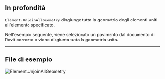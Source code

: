 ## In profondità
`Element.UnjoinAllGeometry` disgiunge tutta la geometria degli elementi uniti all'elemento specificato.

Nell'esempio seguente, viene selezionato un pavimento dal documento di Revit corrente e viene disgiunta tutta la geometria unita.
___
## File di esempio

![Element.UnjoinAllGeometry](./Revit.Elements.Element.UnjoinAllGeometry_img.jpg)
